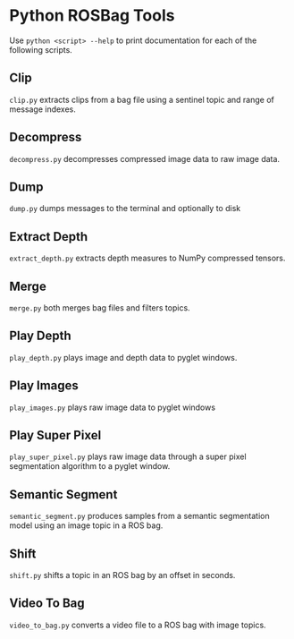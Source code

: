 # Python ROSBag Tools

Use `python <script> --help` to print documentation for each
of the following scripts.

## Clip

`clip.py` extracts clips from a bag file using a sentinel topic and range
of message indexes.

## Decompress

`decompress.py` decompresses compressed image data to raw image data.

## Dump

`dump.py` dumps messages to the terminal and optionally to disk

## Extract Depth

`extract_depth.py` extracts depth measures to NumPy compressed tensors.

## Merge

`merge.py` both merges bag files and filters topics.

## Play Depth

`play_depth.py` plays image and depth data to pyglet windows.

## Play Images

`play_images.py` plays raw image data to pyglet windows

## Play Super Pixel

`play_super_pixel.py` plays raw image data through a super pixel segmentation
algorithm to a pyglet window.

## Semantic Segment

`semantic_segment.py` produces samples from a semantic segmentation model using
an image topic in a ROS bag.

## Shift

`shift.py` shifts a topic in an ROS bag by an offset in seconds.

## Video To Bag

`video_to_bag.py` converts a video file to a ROS bag with image topics.
